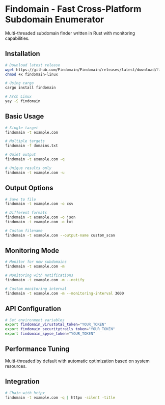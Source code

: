 # Findomain - Fast Cross-Platform Subdomain Enumerator

Multi-threaded subdomain finder written in Rust with monitoring capabilities.

## Installation

```bash
# Download latest release
wget https://github.com/Findomain/Findomain/releases/latest/download/findomain-linux
chmod +x findomain-linux

# Using cargo
cargo install findomain

# Arch Linux
yay -S findomain
```

## Basic Usage

```bash
# Single target
findomain -t example.com

# Multiple targets
findomain -f domains.txt

# Quiet output
findomain -t example.com -q

# Unique results only
findomain -t example.com -u
```

## Output Options

```bash
# Save to file
findomain -t example.com -o csv

# Different formats
findomain -t example.com -o json
findomain -t example.com -o txt

# Custom filename
findomain -t example.com --output-name custom_scan
```

## Monitoring Mode

```bash
# Monitor for new subdomains
findomain -t example.com -m

# Monitoring with notifications
findomain -t example.com -m --notify

# Custom monitoring interval
findomain -t example.com -m --monitoring-interval 3600
```

## API Configuration

```bash
# Set environment variables
export findomain_virustotal_token="YOUR_TOKEN"
export findomain_securitytrails_token="YOUR_TOKEN"
export findomain_spyse_token="YOUR_TOKEN"
```

## Performance Tuning

Multi-threaded by default with automatic optimization based on system resources.

## Integration

```bash
# Chain with httpx
findomain -t example.com -q | httpx -silent -title
```
